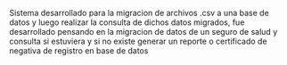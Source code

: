 Sistema desarrollado para la migracion de archivos .csv a una base de datos y luego realizar la consulta de dichos datos migrados, fue desarrollado pensando en 
la migracion de datos de un seguro de salud y consulta si estuviera y si no existe generar un reporte o certificado de negativa de registro en base de datos
